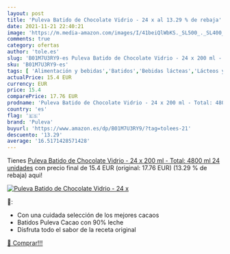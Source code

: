```yaml
---
layout: post
title: 'Puleva Batido de Chocolate Vidrio - 24 x al 13.29 % de rebaja'
date: 2021-11-21 22:40:21
image: 'https://m.media-amazon.com/images/I/41beiQlWbKS._SL500_._SL400_.jpg'
comments: true
category: ofertas
author: 'tole.es'
slug: 'B01M7U3RY9-es Puleva Batido de Chocolate Vidrio - 24 x 200 ml - Total:...'
sku: 'B01M7U3RY9-es'
tags: [ 'Alimentación y bebidas','Batidos','Bebidas lácteas','Lácteos y huevos','chocolate','puleva', ]
actualPrice: 15.4 EUR
currency: EUR
price: 15.4
comparePrice: 17.76 EUR
prodname: 'Puleva Batido de Chocolate Vidrio - 24 x 200 ml - Total: 4800 ml  24 unidades'
country: 'es'
flag: '🇪🇸'
brand: 'Puleva'
buyurl: 'https://www.amazon.es/dp/B01M7U3RY9/?tag=tolees-21'
descuento: '13.29'
average: '16.5171428571428'
---
```


Tienes [Puleva Batido de Chocolate Vidrio - 24 x 200 ml - Total: 4800 ml  24 unidades](https://www.amazon.es/dp/B01M7U3RY9/?tag=tolees-21) con precio final de  15.4 EUR (original: 17.76 EUR) (13.29 %  de rebaja) aqui!

[![Puleva Batido de Chocolate Vidrio - 24 x](https://m.media-amazon.com/images/I/41beiQlWbKS._SL500_._SL400_.jpg)](https://www.amazon.es/dp/B01M7U3RY9/?tag=tolees-21)

🔎:

- Con una cuidada selección de los mejores cacaos
- Batidos Puleva Cacao con 90% leche
- Disfruta todo el sabor de la receta original

[🛒 Comprar!!!](https://www.amazon.es/dp/B01M7U3RY9/?tag=tolees-21)

